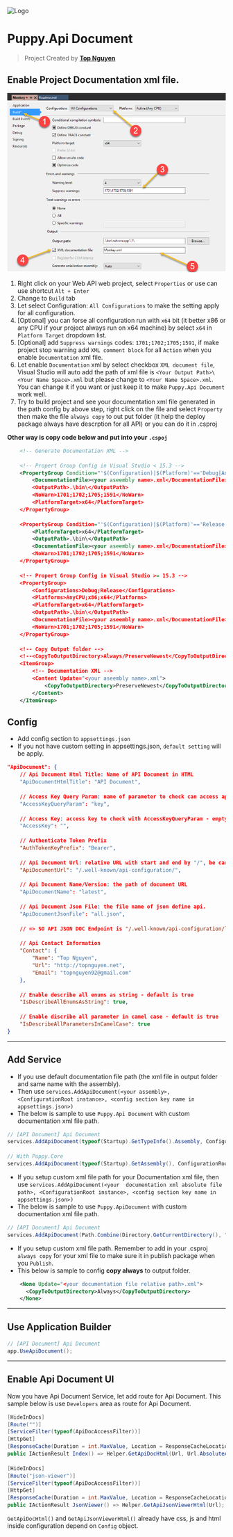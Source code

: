 ﻿![Logo](favicon.ico)
# Puppy.Api Document
> Project Created by [**Top Nguyen**](http://topnguyen.net)

## Enable Project Documentation xml file.
![Project Property](Assets/ProjectProperty.png)
1. Right click on your Web API web project, select `Properties` or use can use shortcut `Alt + Enter`
2. Change to `Build` tab
3. Let select Configuration: `All Configurations` to make the setting apply for all configuration.
4. [Optional] you can forse all configuration run with `x64` bit (it better x86 or any CPU if your project always run on x64 machine) by select `x64` in `Platform Target` dropdown list.
5. [Optional] add `Suppress warnings` codes: `1701;1702;1705;1591`, if make project stop warning add `XML comment block` for all `Action` when you enable `Documentation` xml file.
6. Let enable `Documentation` xml by select checkbox `XML document file`, Visual Studio will auto add the path of xml file is `<Your Output Path>\<Your Name Space>.xml` but please change to `<Your Name Space>.xml`. You can change it if you want or just keep it to make `Puppy.Api Document` work well.
7. Try to build project and see your documentation xml file generated in the path config by above step, right click on the file and select `Property` then make the file `always copy` to out put folder (it help the deploy package always have descrption for all API) or you can do it in .csproj

**Other way is copy code below and put into your `.cspoj`**
```xml
    <!-- Generate Documentation XML -->

    <!-- Propert Group Config in Visual Studio < 15.3 -->
    <PropertyGroup Condition="'$(Configuration)|$(Platform)'=='Debug|AnyCPU'">
        <DocumentationFile><your aseembly name>.xml</DocumentationFile>
        <OutputPath>.\bin\</OutputPath>
        <NoWarn>1701;1702;1705;1591</NoWarn>
        <PlatformTarget>x64</PlatformTarget>
    </PropertyGroup>

    <PropertyGroup Condition="'$(Configuration)|$(Platform)'=='Release|AnyCPU'">
        <PlatformTarget>x64</PlatformTarget>
        <OutputPath>.\bin\</OutputPath>
        <DocumentationFile><your aseembly name>.xml</DocumentationFile>
        <NoWarn>1701;1702;1705;1591</NoWarn>
    </PropertyGroup>

    <!-- Propert Group Config in Visual Studio >= 15.3 -->
    <PropertyGroup>
        <Configurations>Debug;Release</Configurations>
        <Platforms>AnyCPU;x86;x64</Platforms>
        <PlatformTarget>x64</PlatformTarget>
        <OutputPath>.\bin\</OutputPath>
        <DocumentationFile><your aseembly name>.xml</DocumentationFile>
        <NoWarn>1701;1702;1705;1591</NoWarn>
    </PropertyGroup>

    <!-- Copy Output folder -->
    <!--<CopyToOutputDirectory>Always/PreserveNewest</CopyToOutputDirectory>-->
    <ItemGroup>
        <!-- Documentation XML -->
        <Content Update="<your aseembly name>.xml">
            <CopyToOutputDirectory>PreserveNewest</CopyToOutputDirectory>
        </Content>
    </ItemGroup>
```

## Config
- Add config section to `appsettings.json`
- If you not have custom setting in appsettings.json, `default setting` will be apply.

```json
"ApiDocument": {
    // Api Document Html Title: Name of API Document in HTML
    "ApiDocumentHtmlTitle": "API Document",

    // Access Key Query Param: name of parameter to check can access api document or not
    "AccessKeyQueryParam": "key",

    // Access Key: access key to check with AccessKeyQueryParam - empty is allow annonymous
    "AccessKey": "",

    // Authenticate Token Prefix
    "AuthTokenKeyPrefix": "Bearer",

    // Api Document Url: relative URL with start and end by "/", be careful this may replace or be replace by MVC route
    "ApiDocumentUrl": "/.well-known/api-configuration/",

    // Api Document Name/Version: the path of document URL
    "ApiDocumentName": "latest",

    // Api Document Json File: the file name of json define api.
    "ApiDocumentJsonFile": "all.json",

    // => SO API JSON DOC Endpoint is "/.well-known/api-configuration/latest/all.json"

    // Api Contact Information
    "Contact": {
        "Name": "Top Nguyen",
        "Url": "http://topnguyen.net",
        "Email": "topnguyen92@gmail.com"
    },

    // Enable describe all enums as string - default is true
    "IsDescribeAllEnumsAsString": true,

    // Enable discribe all parameter in camel case - default is true
    "IsDescribeAllParametersInCamelCase": true
}
```

---

## Add Service
- If you use default documentation file path (the xml file in output folder and same name with the assembly).
- Then use `services.AddApiDocument(<your assembly>, <ConfigurationRoot instance>, <config section key name in appsettings.json>)`
- The below is sample to use `Puppy.Api Document` with custom documentation xml file path.

```csharp
// [API Document] Api Document
services.AddApiDocument(typeof(Startup).GetTypeInfo().Assembly, ConfigurationRoot, "ApiDocument")

// With Puppy.Core
services.AddApiDocument(typeof(Startup).GetAssembly(), ConfigurationRoot, "ApiDocument");
```

- If you setup custom xml file path for your Documentation xml file, then use `services.AddApiDocument(<your  documentation xml absolute file path>, <ConfigurationRoot instance>, <config section key name in appsettings.json>)`
- The below is sample to use `Puppy.ApiDocument` with custom documentation xml file path.
```csharp
// [API Document] Api Document
services.AddApiDocument(Path.Combine(Directory.GetCurrentDirectory(), "Documentation.xml"), ConfigurationRoot, "ApiDocument");
```

- If you setup custom xml file path. Remember to add in your .csproj `always copy` for your xml file to make sure it in publish package when you `Publish`.
- This below is sample to config **copy always** to output folder.

```xml
    <None Update="<your documentation file relative path>.xml">
      <CopyToOutputDirectory>Always</CopyToOutputDirectory>
    </None>
```

---

## Use Application Builder

```csharp
// [API Document] Api Document
app.UseApiDocument();
```

---

## Enable Api Document UI

Now you have Api Document Service, let add route for Api Document.
This sample below is use `Developers` area as route for Api Document.

```csharp
[HideInDocs]
[Route("")]
[ServiceFilter(typeof(ApiDocAccessFilter))]
[HttpGet]
[ResponseCache(Duration = int.MaxValue, Location = ResponseCacheLocation.Any, VaryByQueryKeys = new[] { "*" })]
public IActionResult Index() => Helper.GetApiDocHtml(Url, Url.AbsoluteAction("json-viewer", "Developers", new { area = "Developers" }));

[HideInDocs]
[Route("json-viewer")]
[ServiceFilter(typeof(ApiDocAccessFilter))]
[HttpGet]
[ResponseCache(Duration = int.MaxValue, Location = ResponseCacheLocation.Any, VaryByQueryKeys = new[] { "*" })]
public IActionResult JsonViewer() => Helper.GetApiJsonViewerHtml(Url);
```

`GetApiDocHtml()` and `GetApiJsonViewerHtml()` already have css, js and html inside configuration depend on `Config` object.
